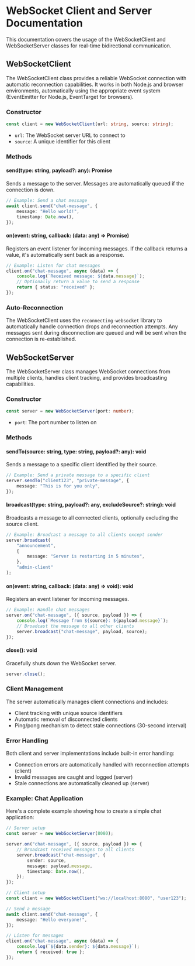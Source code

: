 # WebSocket Client and Server Documentation

This documentation covers the usage of the WebSocketClient and WebSocketServer classes for real-time bidirectional communication.

## WebSocketClient

The WebSocketClient class provides a reliable WebSocket connection with automatic reconnection capabilities. It works in both Node.js and browser environments, automatically using the appropriate event system (EventEmitter for Node.js, EventTarget for browsers).

### Constructor

```typescript
const client = new WebSocketClient(url: string, source: string);
```

-   `url`: The WebSocket server URL to connect to
-   `source`: A unique identifier for this client

### Methods

#### send(type: string, payload?: any): Promise<void>

Sends a message to the server. Messages are automatically queued if the connection is down.

```typescript
// Example: Send a chat message
await client.send("chat-message", {
    message: "Hello world!",
    timestamp: Date.now(),
});
```

#### on(event: string, callback: (data: any) => Promise<void>)

Registers an event listener for incoming messages. If the callback returns a value, it's automatically sent back as a response.

```typescript
// Example: Listen for chat messages
client.on("chat-message", async (data) => {
    console.log(`Received message: ${data.message}`);
    // Optionally return a value to send a response
    return { status: "received" };
});
```

### Auto-Reconnection

The WebSocketClient uses the `reconnecting-websocket` library to automatically handle connection drops and reconnection attempts. Any messages sent during disconnection are queued and will be sent when the connection is re-established.

## WebSocketServer

The WebSocketServer class manages WebSocket connections from multiple clients, handles client tracking, and provides broadcasting capabilities.

### Constructor

```typescript
const server = new WebSocketServer(port: number);
```

-   `port`: The port number to listen on

### Methods

#### sendTo(source: string, type: string, payload?: any): void

Sends a message to a specific client identified by their source.

```typescript
// Example: Send a private message to a specific client
server.sendTo("client123", "private-message", {
    message: "This is for you only",
});
```

#### broadcast(type: string, payload?: any, excludeSource?: string): void

Broadcasts a message to all connected clients, optionally excluding the source client.

```typescript
// Example: Broadcast a message to all clients except sender
server.broadcast(
    "announcement",
    {
        message: "Server is restarting in 5 minutes",
    },
    "admin-client"
);
```

#### on(event: string, callback: (data: any) => void): void

Registers an event listener for incoming messages.

```typescript
// Example: Handle chat messages
server.on("chat-message", ({ source, payload }) => {
    console.log(`Message from ${source}: ${payload.message}`);
    // Broadcast the message to all other clients
    server.broadcast("chat-message", payload, source);
});
```

#### close(): void

Gracefully shuts down the WebSocket server.

```typescript
server.close();
```

### Client Management

The server automatically manages client connections and includes:

-   Client tracking with unique source identifiers
-   Automatic removal of disconnected clients
-   Ping/pong mechanism to detect stale connections (30-second interval)

### Error Handling

Both client and server implementations include built-in error handling:

-   Connection errors are automatically handled with reconnection attempts (client)
-   Invalid messages are caught and logged (server)
-   Stale connections are automatically cleaned up (server)

### Example: Chat Application

Here's a complete example showing how to create a simple chat application:

```typescript
// Server setup
const server = new WebSocketServer(8080);

server.on("chat-message", ({ source, payload }) => {
    // Broadcast received messages to all clients
    server.broadcast("chat-message", {
        sender: source,
        message: payload.message,
        timestamp: Date.now(),
    });
});

// Client setup
const client = new WebSocketClient("ws://localhost:8080", "user123");

// Send a message
await client.send("chat-message", {
    message: "Hello everyone!",
});

// Listen for messages
client.on("chat-message", async (data) => {
    console.log(`${data.sender}: ${data.message}`);
    return { received: true };
});
```
